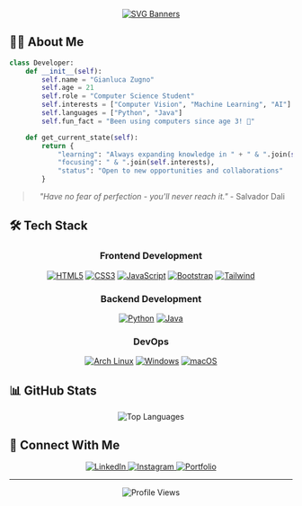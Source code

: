 <div align="center">
  
[![SVG Banners](https://svg-banners.vercel.app/api?type=typeWriter&text1=Gianluca%20Zugno&width=800&height=400)](https://github.com/Akshay090/svg-banners)

</div>

## 👨‍💻 About Me

```python
class Developer:
    def __init__(self):
        self.name = "Gianluca Zugno"
        self.age = 21
        self.role = "Computer Science Student"
        self.interests = ["Computer Vision", "Machine Learning", "AI"]
        self.languages = ["Python", "Java"]
        self.fun_fact = "Been using computers since age 3! 🚀"

    def get_current_state(self):
        return {
            "learning": "Always expanding knowledge in " + " & ".join(self.languages),
            "focusing": " & ".join(self.interests),
            "status": "Open to new opportunities and collaborations"
        }
```

<div align="center">

> *"Have no fear of perfection - you'll never reach it."* - Salvador Dali

</div>

## 🛠️ Tech Stack

<div align="center">

### Frontend Development
[![HTML5](https://img.shields.io/badge/HTML5-E34F26?style=for-the-badge&logo=html5&logoColor=white)](https://www.w3.org/html/)
[![CSS3](https://img.shields.io/badge/CSS3-1572B6?style=for-the-badge&logo=css3&logoColor=white)](https://www.w3.org/css/)
[![JavaScript](https://img.shields.io/badge/JavaScript-F7DF1E?style=for-the-badge&logo=javascript&logoColor=black)](https://www.javascript.com/)
[![Bootstrap](https://img.shields.io/badge/Bootstrap-563D7C?style=for-the-badge&logo=bootstrap&logoColor=white)](https://getbootstrap.com/)
[![Tailwind](https://img.shields.io/badge/Tailwind_CSS-grey?style=for-the-badge&logo=tailwind-css&logoColor=38B2AC)](https://tailwindcss.com/)

### Backend Development
[![Python](https://img.shields.io/badge/Python-3776AB?style=for-the-badge&logo=python&logoColor=white)](https://www.python.org/)
[![Java](https://img.shields.io/badge/Java-ED8B00?style=for-the-badge&logo=openjdk&logoColor=white)](https://www.java.com/)

### DevOps
[![Arch Linux](https://img.shields.io/badge/Arch_Linux-1793D1?style=for-the-badge&logo=arch-linux&logoColor=white)](https://archlinux.org/)
[![Windows](https://img.shields.io/badge/Windows-0078D6?style=for-the-badge&logo=windows&logoColor=white)](https://www.microsoft.com/windows)
[![macOS](https://img.shields.io/badge/macOS-000000?style=for-the-badge&logo=apple&logoColor=white)](https://www.apple.com/macos/)


</div>

## 📊 GitHub Stats

<div align="center">
  

![Top Languages](https://github-readme-stats.vercel.app/api/top-langs/?username=gianlz&layout=compact&theme=radical)

</div>

## 🤝 Connect With Me

<div align="center">
  <a href="https://linkedin.com/in/gianlucazugno" target="_blank">
    <img src="https://img.shields.io/badge/LinkedIn-0077B5?style=for-the-badge&logo=linkedin&logoColor=white" alt="LinkedIn"/>
  </a>
  <a href="https://instagram.com/G1anzzz" target="_blank">
    <img src="https://img.shields.io/badge/Instagram-E4405F?style=for-the-badge&logo=instagram&logoColor=white" alt="Instagram"/>
  </a>
  <a href="https://gianlz.github.io/DEWS/" target="_blank">
    <img src="https://img.shields.io/badge/Portfolio-000000?style=for-the-badge&logo=About.me&logoColor=white" alt="Portfolio"/>
  </a>
</div>

---

<div align="center">
  
![Profile Views](https://komarev.com/ghpvc/?username=gianlz&color=blueviolet&style=flat-square)

</div>
